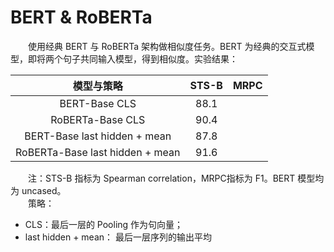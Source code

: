 # BERT & RoBERTa
&emsp;&emsp;使用经典 BERT 与 RoBERTa 架构做相似度任务。BERT 为经典的交互式模型，即将两个句子共同输入模型，得到相似度。实验结果：

| 模型与策略 | STS-B| MRPC  |
|  :--:  |  :--:   |  :--:   |
|  BERT-Base  CLS  | 88.1 |     |
|  RoBERTa-Base  CLS  | 90.4 |     |
|  BERT-Base  last hidden + mean  | 87.8 |     |
|  RoBERTa-Base  last hidden + mean  | 91.6 |     |

&emsp;&emsp;注：STS-B 指标为 Spearman correlation，MRPC指标为 F1。BERT 模型均为 uncased。  
&emsp;&emsp;策略：
* CLS：最后一层的 Pooling 作为句向量；
* last hidden + mean： 最后一层序列的输出平均